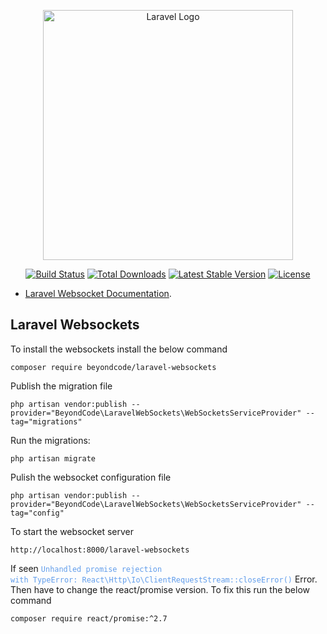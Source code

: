 <p align="center"><a href="https://laravel.com" target="_blank"><img src="https://raw.githubusercontent.com/laravel/art/master/logo-lockup/5%20SVG/2%20CMYK/1%20Full%20Color/laravel-logolockup-cmyk-red.svg" width="400" alt="Laravel Logo"></a></p>

<p align="center">
<a href="https://github.com/laravel/framework/actions"><img src="https://github.com/laravel/framework/workflows/tests/badge.svg" alt="Build Status"></a>
<a href="https://packagist.org/packages/laravel/framework"><img src="https://img.shields.io/packagist/dt/laravel/framework" alt="Total Downloads"></a>
<a href="https://packagist.org/packages/laravel/framework"><img src="https://img.shields.io/packagist/v/laravel/framework" alt="Latest Stable Version"></a>
<a href="https://packagist.org/packages/laravel/framework"><img src="https://img.shields.io/packagist/l/laravel/framework" alt="License"></a>
</p>

- [Laravel Websocket Documentation](https://beyondco.de/docs/laravel-websockets/getting-started/introduction).

## Laravel Websockets
To install the websockets install the below command
```
composer require beyondcode/laravel-websockets
```
Publish the migration file
```
php artisan vendor:publish --provider="BeyondCode\LaravelWebSockets\WebSocketsServiceProvider" --tag="migrations"
```
Run the migrations:
```
php artisan migrate
```
Pulish the websocket configuration file
```
php artisan vendor:publish --provider="BeyondCode\LaravelWebSockets\WebSocketsServiceProvider" --tag="config"
```
To start the websocket server
```
http://localhost:8000/laravel-websockets
```
If seen <code style="color: #619deb;">Unhandled promise rejection with TypeError: React\Http\Io\ClientRequestStream::closeError()</code> Error. Then have to change the react/promise version. To fix this run the below command
```
composer require react/promise:^2.7
```